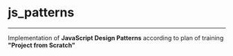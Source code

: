 # js_patterns

------------------

Implementation of **JavaScript Design Patterns** according to plan of training **"Project from Scratch"**

